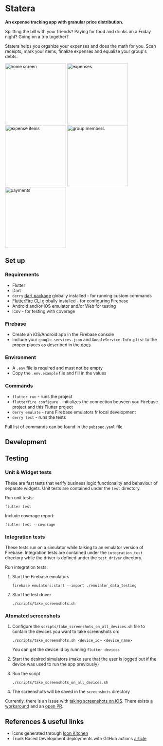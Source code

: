 # Statera

**An expense tracking app with granular price distribution.**

Splitting the bill with your friends?
Paying for food and drinks on a Friday night?
Going on a trip together?

Statera helps you organize your expenses and does the math for you. Scan receipts, mark your items, finalize expenses and equalize your group's debts.

<img 
    src="https://user-images.githubusercontent.com/25109066/231919733-32627768-36be-4f28-b32b-f79850817cd0.png" 
    alt="home screen" 
    width="200"
/>
<img 
    src="https://user-images.githubusercontent.com/25109066/231919806-5400754b-055e-4c67-af29-7f3d9b8892d8.png" 
    alt="expenses" 
    width="200"
/>
<img 
    src="https://user-images.githubusercontent.com/25109066/231919825-2c28c104-d4bd-4bff-866b-f1b16ae4be7b.png" 
    alt="expense items" 
    width="200"
/>
<img 
    src="https://user-images.githubusercontent.com/25109066/231919917-779a31a9-d1bd-45aa-bbab-d177b3cf1a93.png" 
    alt="group members" 
    width="200"
/>
<img 
    src="https://user-images.githubusercontent.com/25109066/231919927-f85e830f-c214-4daa-a1e6-21eb8f0bd789.png" 
    alt="payments" 
    width="200"
/>

## Set up

### Requirements
- Flutter
- Dart
- `derry` [dart package](https://pub.dev/packages/derry) globally installed - for running custom commands
- [FlutterFire CLI](https://firebase.flutter.dev/docs/cli/) globally installed - for configuring Firebase
- Android and/or iOS emulator and/or Web for testing
- lcov - for testing with coverage

### Firebase

- Create an iOS/Android app in the Firebase console
- Include your `google-services.json` and `GoogleService-Info.plist` to the proper places as described in the [docs](https://firebase.google.com/docs/flutter/setup?platform=android)

### Environment

- A `.env` file is required and must not be empty
- Copy the `.env.example` file and fill in the values

### Commands
- `flutter run` - runs the project
- `flutterfire configure` - initializes the connection between you Firebase project and this Flutter project
- `derry emulate` - runs Firebase emulators fr local development
- `derry test` - runs the tests

Full list of commands can be found in the `pubspec.yaml` file

## Development

## Testing

### Unit & Widget tests

These are fast tests that verify business logic functionality and behaviour of separate widgets.
Unit tests are contained under the `test` directory. 

Run unit tests:
```
flutter test
```

Include coverage report:
```
flutter test --coverage
```

### Integration tests

These tests run on a simulator while talking to an emulator version of Firebase.
Integration tests are contained under the `integration_test` directory while the driver is defined under the `test_driver` directory.

Run integration tests:
1. Start the Firebase emulators
    ```
    firebase emulators:start --import ./emulator_data_testing
    ```
2. Start the test driver
    ```
    ./scripts/take_screenshots.sh
    ```

### Atomated screenshots

1. Configure the `scripts/take_screenshots_on_all_devices.sh` file to contain the devices you want to take screenshots on:
    ```
    ./scripts/take_screenshots.sh <device_id> <device_name>
    ```
    You can get the device id by running `flutter devices`

2. Start the desired simulators (make sure that the user is logged out if the device was used to run the app previously)

3. Run the script
    ```
    ./scripts/take_screenshots_on_all_devices.sh
    ```
4. The screenshots will be saved in the `screenshots` directory


Currently, there is an issue with [taking screenshots on iOS](https://github.com/flutter/flutter/issues/51890). There exists [a workaround](https://github.com/flutter/flutter/issues/91668#issuecomment-1132381182) and an [open PR](https://github.com/flutter/flutter/pull/116539).

## References & useful links

- icons generated through [Icon Kitchen](https://icon.kitchen)
- Trunk Based Development deployments with GitHub actions [article](https://blog.jannikwempe.com/github-actions-trunk-based-development)
